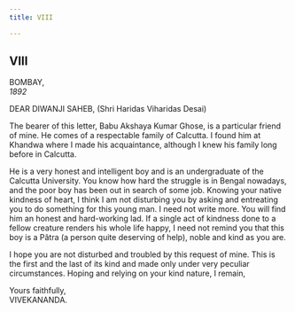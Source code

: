 ```yaml
---
title: VIII

---
```





  

  


## VIII

BOMBAY,  
*1892*

DEAR DIWANJI SAHEB, (Shri Haridas Viharidas Desai)

The bearer of this letter, Babu Akshaya Kumar Ghose, is a particular
friend of mine. He comes of a respectable family of Calcutta. I found
him at Khandwa where I made his acquaintance, although I knew his family
long before in Calcutta.

He is a very honest and intelligent boy and is an undergraduate of the
Calcutta University. You know how hard the struggle is in Bengal
nowadays, and the poor boy has been out in search of some job. Knowing
your native kindness of heart, I think I am not disturbing you by asking
and entreating you to do something for this young man. I need not write
more. You will find him an honest and hard-working lad. If a single act
of kindness done to a fellow creature renders his whole life happy, I
need not remind you that this boy is a Pâtra (a person quite deserving
of help), noble and kind as you are.

I hope you are not disturbed and troubled by this request of mine. This
is the first and the last of its kind and made only under very peculiar
circumstances. Hoping and relying on your kind nature, I remain,

Yours faithfully,  
VIVEKANANDA.


